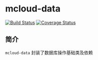 # mcloud-data
[![Build Status](https://www.travis-ci.org/heyuxian/mcloud-data.svg?branch=master)](https://www.travis-ci.org/heyuxian/mcloud-data)
[![Coverage Status](https://coveralls.io/repos/github/heyuxian/mcloud-data/badge.svg?branch=master)](https://coveralls.io/github/heyuxian/mcloud-data?branch=master)
## 简介
`mcloud-data` 封装了数据库操作基础类及依赖